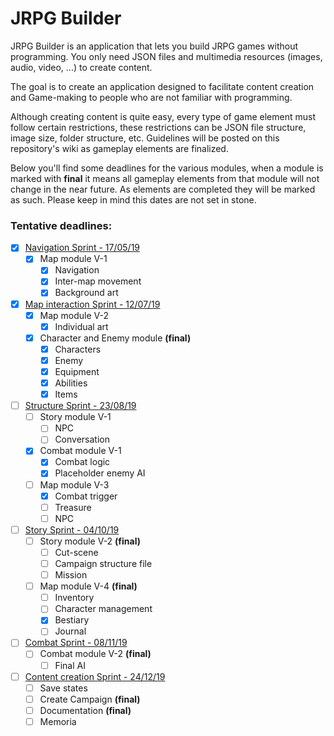 # JRPG Builder

JRPG Builder is an application that lets you build JRPG games without programming. You only need JSON files and multimedia resources (images, audio, video, ...) to create content.

The goal is to create an application designed to facilitate content creation and Game-making to people who are not familiar with programming.

Although creating content is quite easy, every type of game element must follow certain restrictions, these restrictions can be JSON file structure, image size, folder structure, etc. Guidelines will be posted on this repository's wiki as gameplay elements are finalized.

Below you'll find some deadlines for the various modules, when a module is marked with **final** it means all gameplay elements from that module will not change in the near future. As elements are completed they will be marked as such. Please keep in mind this dates are not set in stone.

### Tentative deadlines:

- [x] <u>Navigation Sprint - 17/05/19</u>
  - [x] Map module V-1
    - [x] Navigation
    - [x] Inter-map movement
    - [x] Background art
- [x] <u>Map interaction Sprint - 12/07/19</u>
  - [x] Map module V-2
    - [x] Individual art
  - [x] Character and Enemy module **(final)**
    - [x] Characters
    - [x] Enemy
    - [x] Equipment
    - [x] Abilities
    - [x] Items
- [ ] <u>Structure Sprint - 23/08/19</u>
  - [ ] Story module V-1
    - [ ] NPC
    - [ ] Conversation
  - [x] Combat module V-1
    - [x] Combat logic
    - [x] Placeholder enemy AI
  - [ ] Map module V-3
    - [x] Combat trigger
    - [ ] Treasure
    - [ ] NPC
- [ ] <u>Story Sprint - 04/10/19</u>
  - [ ] Story module V-2 **(final)**
    - [ ] Cut-scene
    - [ ] Campaign structure file
    - [ ] Mission
  - [ ] Map module V-4 **(final)**
    - [ ] Inventory
    - [ ] Character management
    - [x] Bestiary
    - [ ] Journal
- [ ] <u>Combat Sprint - 08/11/19</u>
  - [ ] Combat module V-2 **(final)**
    - [ ] Final AI
- [ ] <u>Content creation Sprint - 24/12/19</u>
  - [ ] Save states
  - [ ] Create Campaign **(final)**
  - [ ] Documentation **(final)**
  - [ ] Memoria
